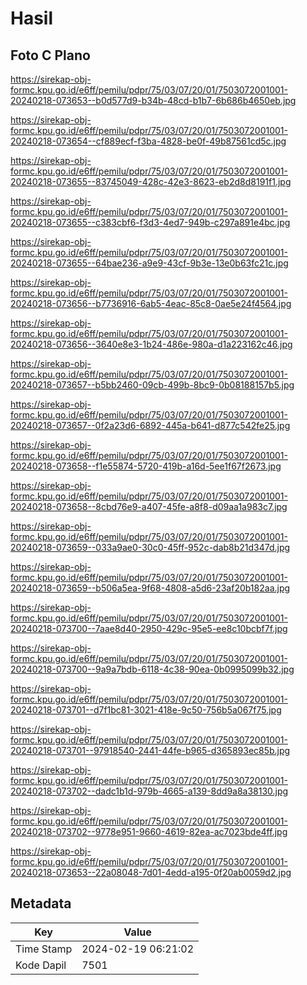 # Hasil

## Foto C Plano

https://sirekap-obj-formc.kpu.go.id/e6ff/pemilu/pdpr/75/03/07/20/01/7503072001001-20240218-073653--b0d577d9-b34b-48cd-b1b7-6b686b4650eb.jpg

https://sirekap-obj-formc.kpu.go.id/e6ff/pemilu/pdpr/75/03/07/20/01/7503072001001-20240218-073654--cf889ecf-f3ba-4828-be0f-49b87561cd5c.jpg

https://sirekap-obj-formc.kpu.go.id/e6ff/pemilu/pdpr/75/03/07/20/01/7503072001001-20240218-073655--83745049-428c-42e3-8623-eb2d8d8191f1.jpg

https://sirekap-obj-formc.kpu.go.id/e6ff/pemilu/pdpr/75/03/07/20/01/7503072001001-20240218-073655--c383cbf6-f3d3-4ed7-949b-c297a891e4bc.jpg

https://sirekap-obj-formc.kpu.go.id/e6ff/pemilu/pdpr/75/03/07/20/01/7503072001001-20240218-073655--64bae236-a9e9-43cf-9b3e-13e0b63fc21c.jpg

https://sirekap-obj-formc.kpu.go.id/e6ff/pemilu/pdpr/75/03/07/20/01/7503072001001-20240218-073656--b7736916-6ab5-4eac-85c8-0ae5e24f4564.jpg

https://sirekap-obj-formc.kpu.go.id/e6ff/pemilu/pdpr/75/03/07/20/01/7503072001001-20240218-073656--3640e8e3-1b24-486e-980a-d1a223162c46.jpg

https://sirekap-obj-formc.kpu.go.id/e6ff/pemilu/pdpr/75/03/07/20/01/7503072001001-20240218-073657--b5bb2460-09cb-499b-8bc9-0b08188157b5.jpg

https://sirekap-obj-formc.kpu.go.id/e6ff/pemilu/pdpr/75/03/07/20/01/7503072001001-20240218-073657--0f2a23d6-6892-445a-b641-d877c542fe25.jpg

https://sirekap-obj-formc.kpu.go.id/e6ff/pemilu/pdpr/75/03/07/20/01/7503072001001-20240218-073658--f1e55874-5720-419b-a16d-5ee1f67f2673.jpg

https://sirekap-obj-formc.kpu.go.id/e6ff/pemilu/pdpr/75/03/07/20/01/7503072001001-20240218-073658--8cbd76e9-a407-45fe-a8f8-d09aa1a983c7.jpg

https://sirekap-obj-formc.kpu.go.id/e6ff/pemilu/pdpr/75/03/07/20/01/7503072001001-20240218-073659--033a9ae0-30c0-45ff-952c-dab8b21d347d.jpg

https://sirekap-obj-formc.kpu.go.id/e6ff/pemilu/pdpr/75/03/07/20/01/7503072001001-20240218-073659--b506a5ea-9f68-4808-a5d6-23af20b182aa.jpg

https://sirekap-obj-formc.kpu.go.id/e6ff/pemilu/pdpr/75/03/07/20/01/7503072001001-20240218-073700--7aae8d40-2950-429c-95e5-ee8c10bcbf7f.jpg

https://sirekap-obj-formc.kpu.go.id/e6ff/pemilu/pdpr/75/03/07/20/01/7503072001001-20240218-073700--9a9a7bdb-6118-4c38-90ea-0b0995099b32.jpg

https://sirekap-obj-formc.kpu.go.id/e6ff/pemilu/pdpr/75/03/07/20/01/7503072001001-20240218-073701--d7f1bc81-3021-418e-9c50-756b5a067f75.jpg

https://sirekap-obj-formc.kpu.go.id/e6ff/pemilu/pdpr/75/03/07/20/01/7503072001001-20240218-073701--97918540-2441-44fe-b965-d365893ec85b.jpg

https://sirekap-obj-formc.kpu.go.id/e6ff/pemilu/pdpr/75/03/07/20/01/7503072001001-20240218-073702--dadc1b1d-979b-4665-a139-8dd9a8a38130.jpg

https://sirekap-obj-formc.kpu.go.id/e6ff/pemilu/pdpr/75/03/07/20/01/7503072001001-20240218-073702--9778e951-9660-4619-82ea-ac7023bde4ff.jpg

https://sirekap-obj-formc.kpu.go.id/e6ff/pemilu/pdpr/75/03/07/20/01/7503072001001-20240218-073653--22a08048-7d01-4edd-a195-0f20ab0059d2.jpg


## Metadata

| Key        | Value               |
| ---------- | ------------------- |
| Time Stamp | 2024-02-19 06:21:02 |
| Kode Dapil | 7501                |



